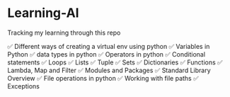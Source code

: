 # Learning-AI
Tracking my learning through this repo

&#9989; Different ways of creating a virtual env using python
&#9989; Variables in Python
&#9989; data types in python
&#9989; Operators in python
&#9989; Conditional statements
&#9989; Loops
&#9989; Lists
&#9989; Tuple
&#9989; Sets
&#9989; Dictionaries
&#9989; Functions
&#9989; Lambda, Map and Filter
&#9989; Modules and Packages
&#9989; Standard Library Overview
&#9989; File operations in python
&#9989; Working with file paths
&#9989; Exceptions